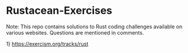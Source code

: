 # Rustacean-Exercises

Note: This repo contains solutions to Rust coding challenges available on various websites.
      Questions are mentioned in comments.

1} https://exercism.org/tracks/rust
